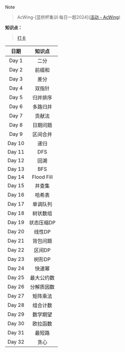 Note

> AcWing-[蓝桥杯集训·每日一题2024]([活动 - AcWing](https://www.acwing.com/activity/content/3782/))



**知识点：**

> [打卡](https://www.acwing.com/activity/content/punch_the_clock/3782/)

| 日期 | 知识点 |
| :--: | :----: |
| Day 1 | 二分   |
| Day 2 | 前缀和 |
| Day 3 |	差分|
| Day 4 |	双指针|
| Day 5|归并排序|
| Day 6| 多路归并|
| Day 7| 贡献法|
| Day 8|	日期问题|
| Day 9 |	区间合并|
| Day 10 |	递归|
| Day 11 |	DFS|
| Day 12 |	回溯|
| Day 13 |	BFS|
| Day 14 |	Flood Fill|
| Day 15 |	并查集|
| Day 16 |	哈希表|
| Day 17 |	单调队列|
| Day 18 |	树状数组|
| Day 19 | 状态压缩DP |
| Day 20 |	线性DP|
| Day 21 |背包问题|
| Day 22 |	区间DP|
| Day 23 |	树形DP|
| Day 24 |	快速幂|
| Day 25 |	最大公约数|
| Day 26 |	分解质因数|
| Day 27	|矩阵乘法|
| Day 28 |	组合计数|
| Day 29 | 数学期望 |
| Day 30	|欧拉函数|
| Day 31	|最短路|
| Day 32 |	贪心|